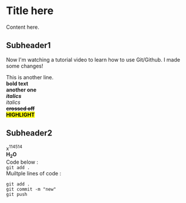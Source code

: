 # Title here

Content here.

## Subheader1

Now I'm watching a  tutorial video to learn how to use Git/Github.
I made some changes!

This is another line.  
**bold text**  
__another one__  
***italics***  
_italics_  
**~~crossed off~~**  
<mark>**HIGHLIGHT**</mark>
## Subheader2

x<sup>114514</sup>  
**H<sub>2</sub>O**  
Code below :  
`git add .`  
Muiltple lines of code :
```
git add .
git commit -m "new"
git push
```
